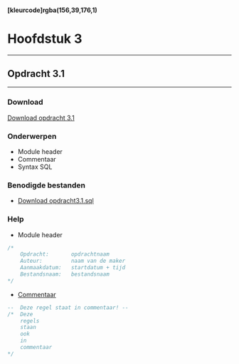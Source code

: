 #### [kleurcode]rgba(156,39,176,1)

# Hoofdstuk 3

---
## Opdracht 3.1
---

### Download
<a href="https://elo.kw1c.nl/CMS/Studie/811%20ICT-Academie/811%20VakkenInhoud/%5BB.14%20HTM%5D%20HTMLCSS/Productie/02.%20Opdrachten/Hoofdstuk%203/Opdracht%203.1.pdf" target="_blank">Download opdracht 3.1</a>

### Onderwerpen
*   Module header
*   Commentaar 
*   Syntax SQL

### Benodigde bestanden
*   <a href="https://elo.kw1c.nl/CMS/Studie/811%20ICT-Academie/811%20VakkenInhoud/%5BB.26%20SQL%5D%20SQL%20%20Databases/25187%20%C2%A0%20Applicatie-%20en%20mediaontwikkelaar/Periode%2003/Productie/02.%20Opdrachten/Hoofdstuk03/Resources/opdracht%203.1.sql" target="_blank">Download opdracht3.1.sql </a> 

### Help
*   Module header
```sql
/*
    Opdracht:       opdrachtnaam
    Auteur:         naam van de maker
    Aanmaakdatum:   startdatum + tijd
    Bestandsnaam:   bestandsnaam
*/
```
*   <a href="http://www.w3schools.com/sql/sql_comments.asp" target="_blank">Commentaar </a> 
```sql
--  Deze regel staat in commentaar! --
/*  Deze
    regels
    staan
    ook
    in
    commentaar
*/
```
